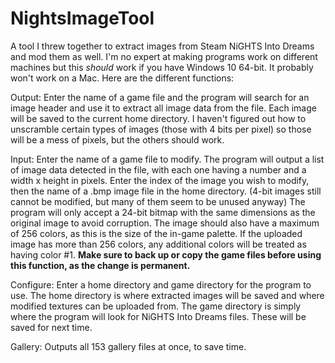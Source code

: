 # NightsImageTool
A tool I threw together to extract images from Steam NiGHTS Into Dreams and mod them as well. I'm no expert at making programs work on different machines but this _should_ work if you have Windows 10 64-bit. It probably won't work on a Mac. Here are the different functions:

Output: Enter the name of a game file and the program will search for an image header and use it to extract all image data from the file. Each image will be saved to the current home directory. I haven't figured out how to unscramble certain types of images (those with 4 bits per pixel) so those will be a mess of pixels, but the others should work.

Input: Enter the name of a game file to modify. The program will output a list of image data detected in the file, with each one having a number and a width x height in pixels. Enter the index of the image you wish to modify, then the name of a .bmp image file in the home directory. (4-bit images still cannot be modified, but many of them seem to be unused anyway) The program will only accept a 24-bit bitmap with the same dimensions as the original image to avoid corruption. The image should also have a maximum of 256 colors, as this is the size of the in-game palette. If the uploaded image has more than 256 colors, any additional colors will be treated as having color #1. **Make sure to back up or copy the game files before using this function, as the change is permanent.**

Configure: Enter a home directory and game directory for the program to use. The home directory is where extracted images will be saved and where modified textures can be uploaded from. The game directory is simply where the program will look for NiGHTS Into Dreams files. These will be saved for next time.

Gallery: Outputs all 153 gallery files at once, to save time.
